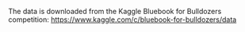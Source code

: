 The data is downloaded from the Kaggle Bluebook for Bulldozers competition: https://www.kaggle.com/c/bluebook-for-bulldozers/data
